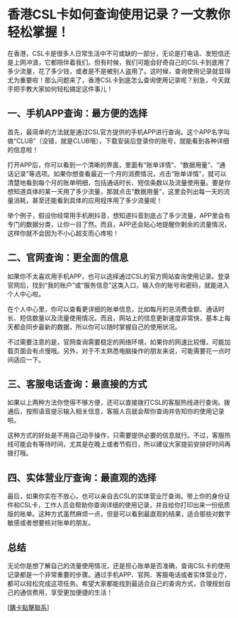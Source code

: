 # 香港CSL卡如何查询使用记录？一文教你轻松掌握！

在香港，CSL卡是很多人日常生活中不可或缺的一部分，无论是打电话、发短信还是上网冲浪，它都陪伴着我们。但有时候，我们可能会好奇自己的CSL卡到底用了多少流量，花了多少钱，或者是不是被别人盗用了。这时候，查询使用记录就显得尤为重要啦！那么问题来了，香港CSL卡到底怎么查询使用记录呢？别急，今天就手把手教大家如何轻松搞定这件事儿！

## 一、手机APP查询：最方便的选择

首先，最简单的方法就是通过CSL官方提供的手机APP进行查询。这个APP名字叫做“CLUB”（没错，就是CLUB哦），下载安装后登录你的账号，就能看到各种详细的信息啦！

打开APP后，你可以看到一个清晰的界面，里面有“账单详情”、“数据用量”、“通话记录”等选项。如果你想查看最近一个月的消费情况，点击“账单详情”，就可以清楚地看到每个月的账单明细，包括通话时长、短信条数以及流量使用量。要是你想知道具体的某一天用了多少流量，那就点击“数据用量”，这里会列出每一天的流量消耗，甚至还能看到具体的应用程序用了多少流量呢！

举个例子，假设你经常用手机刷抖音，想知道抖音到底占了多少流量，APP里会有专门的数据分类，让你一目了然。而且，APP还会贴心地提醒你剩余的流量情况，这样你就不会因为不小心超支而心疼啦！

## 二、官网查询：更全面的信息

如果你不太喜欢用手机APP，也可以选择通过CSL的官方网站查询使用记录。登录官网后，找到“我的账户”或“服务信息”这类入口，输入你的账号和密码，就能进入个人中心啦。

在个人中心里，你可以查看更详细的账单信息，比如每月的总消费金额、通话时长、短信数量以及流量使用情况。而且，网站上的信息更新速度非常快，基本上每天都会同步最新的数据，所以你可以随时掌握自己的使用状况。

不过需要注意的是，官网查询需要稳定的网络环境，如果你的网速比较慢，可能加载页面会有点慢哦。另外，对于不太熟悉电脑操作的朋友来说，可能需要花一点时间适应一下。

## 三、客服电话查询：最直接的方式

如果以上两种方法你觉得不够方便，还可以直接拨打CSL的客服热线进行查询。拨通后，按照语音提示输入相关信息，客服人员就会帮你查询并告知你的使用记录啦。

这种方式的好处是不用自己动手操作，只需要提供必要的信息就行。不过，客服热线可能会有等待时间，尤其是在晚上或者节假日，所以建议大家提前安排好时间再拨打哦。

## 四、实体营业厅查询：最直观的选择

最后，如果你实在不放心，也可以亲自去CSL的实体营业厅查询。带上你的身份证件和CSL卡，工作人员会帮助你查询详细的使用记录，并且给你打印出来一份纸质版的账单。这种方式虽然麻烦一点，但是可以看到最直观的结果，适合那些对数字敏感或者想要核对账单的朋友。

## 总结

无论你是想了解自己的流量使用情况，还是担心账单是否准确，查询CSL卡的使用记录都是一个非常重要的步骤。通过手机APP、官网、客服电话或者实体营业厅，都可以轻松完成这项任务。希望大家都能找到最适合自己的查询方式，合理规划自己的通信费用，享受更加便捷的生活！

[[購卡點擊聯系](https://t.me/s/SXDXQF)]